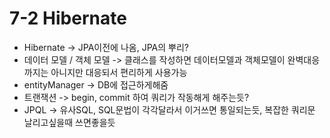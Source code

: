 # 7-2 Hibernate

* Hibernate  -> JPA이전에 나옴, JPA의 뿌리?
* 데이터 모델 / 객체 모델 -> 클래스를 작성하면 데이터모델과 객체모델이 완벽대응까지는 아니지만 대응되서 편리하게 사용가능
* entityManager -> DB에 접근하게해줌
* 트랜잭션 -> begin, commit 하여 쿼리가 작동해게 해주는듯?
* JPQL -> 유사SQL, SQL문법이 각각달라서 이거쓰면 통일되는듯, 복잡한 쿼리문 날리고싶을때 쓰면좋을듯
